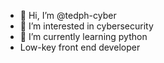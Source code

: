 - 👋 Hi, I’m @tedph-cyber
- 👀 I’m interested in cybersecurity
- 🌱 I’m currently learning python
-    Low-key front end developer
